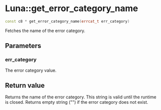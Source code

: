 # Luna::get_error_category_name

```c++
const c8 * get_error_category_name(errcat_t err_category)
```

Fetches the name of the error category. 



## Parameters
### err_category
The error category value. 

## Return value
Returns the name of the error category. This string is valid until the runtime is closed. Returns empty string ("") if the error category does not exist. 

